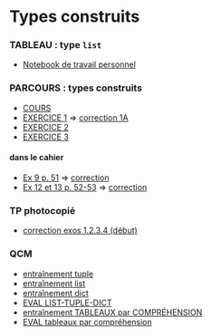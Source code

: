# Types construits
### TABLEAU : type `list`
* [Notebook de travail personnel](https://notebook.basthon.fr/?from=https://raw.githubusercontent.com/thfruchart/1nsi/main/S3/TABLEAUX_TRAVAIL_PERSONNEL.ipynb)

### PARCOURS : types construits
* [COURS](Parcours_type_construit.ipynb)
* [EXERCICE 1](https://notebook.basthon.fr/?from=https://raw.githubusercontent.com/thfruchart/1nsi/main/S3/EXO1_Parcours_Tableau.ipynb) => [correction 1A](https://notebook.basthon.fr/?from=https://raw.githubusercontent.com/thfruchart/1nsi/main/S3/EXO1A_CORR.ipynb)
* [EXERCICE 2](https://notebook.basthon.fr/?from=https://raw.githubusercontent.com/thfruchart/1nsi/main/S3/EXO2_Parcours_Tableau.ipynb)
* [EXERCICE 3](https://notebook.basthon.fr/?from=https://raw.githubusercontent.com/thfruchart/1nsi/main/S3/EXO3_Parcours_Tableau.ipynb)
#### dans le cahier
* [Ex 9 p. 51](https://notebook.basthon.fr/?from=https://raw.githubusercontent.com/thfruchart/1nsi/main/S3/Ex9p.51.ipynb) => [correction](https://notebook.basthon.fr/?from=https://raw.githubusercontent.com/thfruchart/1nsi/main/S3/Ex9p.51_CORR.ipynb)
* [Ex 12 et 13 p. 52-53](https://notebook.basthon.fr/?from=https://raw.githubusercontent.com/thfruchart/1nsi/main/S3/Ex12-13p.25-53.ipynb)  => [correction](https://notebook.basthon.fr/?from=https://raw.githubusercontent.com/thfruchart/1nsi/main/S3/Exo12-13CORR.ipynb)
 
### TP photocopié
* [correction exos 1.2.3.4 (début)](https://notebook.basthon.fr/?from=https://raw.githubusercontent.com/thfruchart/1nsi/main/S3/TP-CORR1.2.3.4A.ipynb.ipynb)

### QCM
* [entraînement tuple](https://genumsi.inria.fr/qcm.php?h=ff02d184a03dc4e6c2378c41eff8f5f7)
* [entraînement list](https://genumsi.inria.fr/qcm.php?h=bb1228ec37442a326e9c5682b62fe8a6)
* [entraînement dict](https://genumsi.inria.fr/qcm.php?h=cbb959459c8a953f46ea79e0c939647e)
* [EVAL LIST-TUPLE-DICT](https://genumsi.inria.fr/qcm.php?h=e79034e09e84584ff2d87685cb6039c1)
* [entraînement TABLEAUX par COMPRÉHENSION](https://genumsi.inria.fr/qcm.php?h=72855d4b21676fc34e72eba77997eaed)
* [EVAL tableaux par compréhension](https://genumsi.inria.fr/qcm.php?h=f436467f9e3a729e24b4b6d86d6e8b9b)
